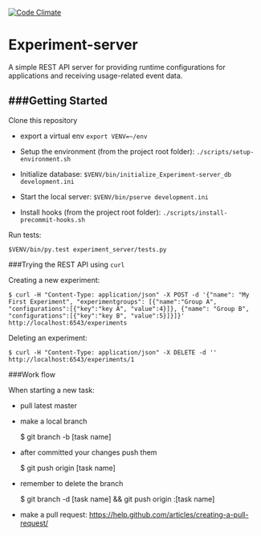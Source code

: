 [![Code Climate](https://codeclimate.com/github/TheSoftwareFactory/experiment-server/badges/gpa.svg)](https://codeclimate.com/github/TheSoftwareFactory/experiment-server)

# Experiment-server

A simple REST API server for providing runtime configurations for applications and receiving usage-related event data.

###Getting Started
---------------

Clone this repository

- export a virtual env
`export VENV=~/env`

- Setup the environment (from the project root folder):
`./scripts/setup-environment.sh`

- Initialize database:
`$VENV/bin/initialize_Experiment-server_db development.ini`

- Start the local server:
`$VENV/bin/pserve development.ini`

- Install hooks (from the project root folder):
`./scripts/install-precommit-hooks.sh`


Run tests:

`$VENV/bin/py.test experiment_server/tests.py`

###Trying the REST API using `curl`

Creating a new experiment:

    $ curl -H "Content-Type: application/json" -X POST -d '{"name": "My First Experiment", "experimentgroups": [{"name":"Group A", "configurations":[{"key":"key A", "value":4}]}, {"name": "Group B", "configurations":[{"key":"key B", "value":5}]}]}' http://localhost:6543/experiments

Deleting an experiment:

    $ curl -H "Content-Type: application/json" -X DELETE -d '' http://localhost:6543/experiments/1

###Work flow

When starting a new task:
- pull latest master
- make a local branch 

    $ git branch -b [task name]

- after committed your changes push them 

    $ git push origin [task name]

- remember to delete the branch

    $ git branch -d [task name] && git push origin :[task name]

- make a pull request: https://help.github.com/articles/creating-a-pull-request/


